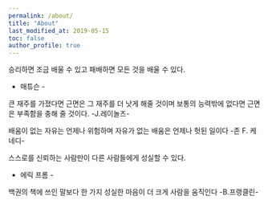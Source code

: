 ```yaml
---
permalink: /about/
title: "About"
last_modified_at: 2019-05-15
toc: false
author_profile: true
---
```



승리하면 조금 배울 수 있고 패배하면 모든 것을 배울 수 있다.
- 매튜슨 -

큰 재주를 가졌다면 근면은 그 재주를 더 낫게 해줄 것이며 보통의 능력밖에 없다면 근면은 부족함을 충해 줄 것이다.
-J.레이놀즈-

배움이 없는 자유는 언제나 위험하며 자유가 없는 배움은 언제나 헛된 일이다
-존 F. 케네디-

스스로를 신뢰하는 사람만이 다른 사람들에게 성실할 수 있다.
- 에릭 프롬 -

백권의 책에 쓰인 말보다 한 가지 성실한 마음이 더 크게 사람을 움직인다 
-B.프랭클린- 
